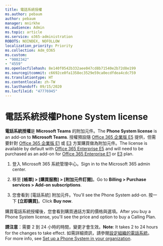 ```yaml
---
title: 電話系統授權
ms.author: pebaum
author: pebaum
manager: mnirkhe
ms.audience: Admin
ms.topic: article
ms.service: o365-administration
ROBOTS: NOINDEX, NOFOLLOW
localization_priority: Priority
ms.collection: Adm_O365
ms.custom:
- "9002342"
- "4559"
ms.openlocfilehash: 8e140f0542b332aee047cd8b71540e2b72d8e199
ms.sourcegitcommit: c6692ce0fa1358ec3529e59ca0ecdfdea4cdc759
ms.translationtype: HT
ms.contentlocale: zh-TW
ms.lasthandoff: 09/15/2020
ms.locfileid: "47776945"
---
```

# <a name="phone-system-license"></a><span data-ttu-id="2ada0-102">電話系統授權</span><span class="sxs-lookup"><span data-stu-id="2ada0-102">Phone System license</span></span>

<span data-ttu-id="2ada0-103">**電話系統授權**是 **Microsoft Teams** 的附加元件。</span><span class="sxs-lookup"><span data-stu-id="2ada0-103">The **Phone System license** is an add-on to **Microsoft Teams**.</span></span> <span data-ttu-id="2ada0-104">授權預設隨 [Office 365 企業版 E5](https://www.microsoft.com/microsoft-365/business/office-365-enterprise-e5-business-software?rtc=1&activetab=pivot%3aoverviewtab) 提供，但需要針對 [Office 365 企業版 E1](https://products.office.com/business/office-365-enterprise-e1-business-software) 或 [E3](https://products.office.com/business/office-365-enterprise-e3-business-software) 方案購買做為附加元件。</span><span class="sxs-lookup"><span data-stu-id="2ada0-104">The license is available by default with [Office 365 Enterprise E5](https://www.microsoft.com/microsoft-365/business/office-365-enterprise-e5-business-software?rtc=1&activetab=pivot%3aoverviewtab) and will need to be purchased as an add-on for [Office 365 Enterprise E1](https://products.office.com/business/office-365-enterprise-e1-business-software) or [E3](https://products.office.com/business/office-365-enterprise-e3-business-software) plan.</span></span>

1. <span data-ttu-id="2ada0-105">登入 Microsoft 365 系統管理中心。</span><span class="sxs-lookup"><span data-stu-id="2ada0-105">Sign in to the Microsoft 365 admin center.</span></span>

2. <span data-ttu-id="2ada0-106">移至 **[帳單] > [購買服務] > [附加元件訂閱]**。</span><span class="sxs-lookup"><span data-stu-id="2ada0-106">Go to **Billing > Purchase services > Add-on subscriptions**.</span></span> 

3. <span data-ttu-id="2ada0-107">您會看到 [電話系統] 附加元件。</span><span class="sxs-lookup"><span data-stu-id="2ada0-107">You'll see the Phone System add-on.</span></span> <span data-ttu-id="2ada0-108">按一下 **[立即購買]**。</span><span class="sxs-lookup"><span data-stu-id="2ada0-108">Click **Buy now**.</span></span>

<span data-ttu-id="2ada0-109">購買電話系統授權後，您會看到購買通話方案的價格與選項。</span><span class="sxs-lookup"><span data-stu-id="2ada0-109">After you buy a Phone System license, you'll see the price and option to buy a Calling Plan.</span></span>

<span data-ttu-id="2ada0-110">**請注意**：需要 2 到 24 小時的時間，變更才會生效。</span><span class="sxs-lookup"><span data-stu-id="2ada0-110">**Note**: It takes 2 to 24 hours for the changes to take effect.</span></span> <span data-ttu-id="2ada0-111">如需詳細資訊，請參閱[設定組織的電話系統](https://docs.microsoft.com/MicrosoftTeams/setting-up-your-phone-system)。</span><span class="sxs-lookup"><span data-stu-id="2ada0-111">For more info, see [Set up a Phone System in your organization](https://docs.microsoft.com/MicrosoftTeams/setting-up-your-phone-system).</span></span> 

